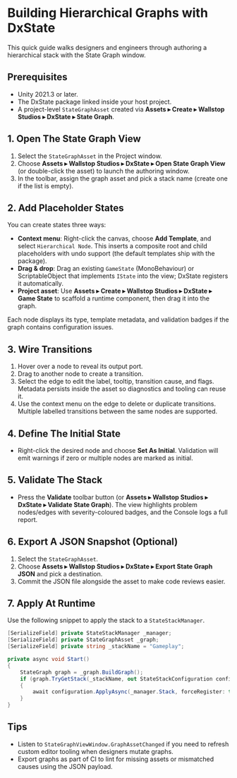 # Building Hierarchical Graphs with DxState

This quick guide walks designers and engineers through authoring a hierarchical stack with the State Graph window.

## Prerequisites
- Unity 2021.3 or later.
- The DxState package linked inside your host project.
- A project-level `StateGraphAsset` created via **Assets ▸ Create ▸ Wallstop Studios ▸ DxState ▸ State Graph**.

## 1. Open The State Graph View
1. Select the `StateGraphAsset` in the Project window.
2. Choose **Assets ▸ Wallstop Studios ▸ DxState ▸ Open State Graph View** (or double-click the asset) to launch the authoring window.
3. In the toolbar, assign the graph asset and pick a stack name (create one if the list is empty).

## 2. Add Placeholder States
You can create states three ways:
- **Context menu**: Right-click the canvas, choose **Add Template**, and select `Hierarchical Node`. This inserts a composite root and child placeholders with undo support (the default templates ship with the package).
- **Drag & drop**: Drag an existing `GameState` (MonoBehaviour) or ScriptableObject that implements `IState` into the view; DxState registers it automatically.
- **Project asset**: Use **Assets ▸ Create ▸ Wallstop Studios ▸ DxState ▸ Game State** to scaffold a runtime component, then drag it into the graph.

Each node displays its type, template metadata, and validation badges if the graph contains configuration issues.

## 3. Wire Transitions
1. Hover over a node to reveal its output port.
2. Drag to another node to create a transition.
3. Select the edge to edit the label, tooltip, transition cause, and flags. Metadata persists inside the asset so diagnostics and tooling can reuse it.
4. Use the context menu on the edge to delete or duplicate transitions. Multiple labelled transitions between the same nodes are supported.

## 4. Define The Initial State
- Right-click the desired node and choose **Set As Initial**. Validation will emit warnings if zero or multiple nodes are marked as initial.

## 5. Validate The Stack
- Press the **Validate** toolbar button (or **Assets ▸ Wallstop Studios ▸ DxState ▸ Validate State Graph**). The view highlights problem nodes/edges with severity-coloured badges, and the Console logs a full report.

## 6. Export A JSON Snapshot (Optional)
1. Select the `StateGraphAsset`.
2. Choose **Assets ▸ Wallstop Studios ▸ DxState ▸ Export State Graph JSON** and pick a destination.
3. Commit the JSON file alongside the asset to make code reviews easier.

## 7. Apply At Runtime
Use the following snippet to apply the stack to a `StateStackManager`.

```csharp
[SerializeField] private StateStackManager _manager;
[SerializeField] private StateGraphAsset _graph;
[SerializeField] private string _stackName = "Gameplay";

private async void Start()
{
    StateGraph graph = _graph.BuildGraph();
    if (graph.TryGetStack(_stackName, out StateStackConfiguration configuration))
    {
        await configuration.ApplyAsync(_manager.Stack, forceRegister: true);
    }
}
```

## Tips
- Listen to `StateGraphViewWindow.GraphAssetChanged` if you need to refresh custom editor tooling when designers mutate graphs.
- Export graphs as part of CI to lint for missing assets or mismatched causes using the JSON payload.
